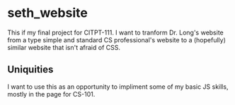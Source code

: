 # seth_website
This if my final project for CITPT-111.
I want to tranform Dr. Long's website from a type simple and standard CS professional's website to a (hopefully) similar website that isn't afraid of CSS.
## Uniquities
I want to use this as an opportunity to impliment some of my basic JS skills, mostly in the page for CS-101.
